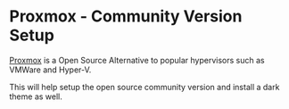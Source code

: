 # Proxmox - Community Version Setup

[Proxmox](https://www.proxmox.com/en/) is a Open Source Alternative to popular hypervisors such as VMWare and Hyper-V.
 
 This will help setup the open source community version and install a dark theme as well.
 
